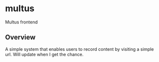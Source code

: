 # multus
Multus frontend

## Overview

A simple system that enables users to record content by visiting a simple url. Will update when I get the chance.
